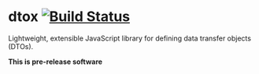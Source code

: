 # dtox [![Build Status](https://magnum.travis-ci.com/pstadler/dtox.svg?token=MphUcEqPQLyxoszv8kp4&branch=master)](https://magnum.travis-ci.com/pstadler/dtox)

Lightweight, extensible JavaScript library for defining data transfer objects (DTOs).

**This is pre-release software**